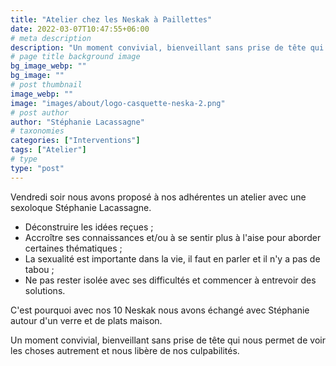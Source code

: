 ```yaml
---
title: "Atelier chez les Neskak à Paillettes"
date: 2022-03-07T10:47:55+06:00
# meta description
description: "Un moment convivial, bienveillant sans prise de tête qui nous permet de voir les choses autrement et nous libère de nos culpabilités."
# page title background image
bg_image_webp: ""
bg_image: ""
# post thumbnail
image_webp: ""
image: "images/about/logo-casquette-neska-2.png"
# post author
author: "Stéphanie Lacassagne"
# taxonomies
categories: ["Interventions"]
tags: ["Atelier"]
# type
type: "post"
---
```


Vendredi soir nous avons proposé à nos adhérentes un atelier avec une sexoloque Stéphanie Lacassagne.
- Déconstruire les idées reçues ;
- Accroître ses connaissances et/ou à se sentir plus à l'aise pour aborder certaines thématiques ;
- La sexualité est importante dans la vie, il faut en parler et il n'y a pas de tabou ;
- Ne pas rester isolée avec ses difficultés et commencer à entrevoir des solutions.

C'est pourquoi avec nos 10 Neskak nous avons échangé avec Stéphanie autour d'un verre et de plats maison.

Un moment convivial, bienveillant sans prise de tête qui nous permet de voir les choses autrement et nous libère de nos culpabilités.
